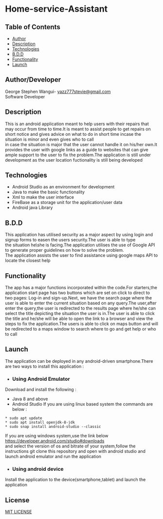# Home-service-Assistant  

## Table of Contents
* [Author](#Author/Developer)
* [Description](#Description)
* [Technologies](#technologies)
* [B.D.D](#B.D.D)
* [Functionality](#Functionality)
* [Launch](#Launch)
## Author/Developer
George Stephen Wangui- yazz777stevie@gmail.com <br/>
Software Developer

## Description
This is an android application meant to help users with their repairs that may occur from time to time.It is meant to assist people to get repairs on short notice and gives advice on what to do in short time incase the situation is minor and even gives who to call <br/>in case the situation is major that the user cannot handle it on his/her own.It provides the user with google links as a guide to websites that can give ample support to the user to fix the problem.The application is still under development as the user location fuctionality is still being developed 
## Technologies 
* Android Studio as an environment for development
* Java to make the basic functionality
* Xml to make the user interface 
* FireBase as a storage unit for the application/user data
* Android java  Library 
## B.D.D
This application has utilised security as a major aspect by using login and signup forms to easen the users security.The user is able to type <br/>
the situation he\she is facing.The application utilises the use of Google API to generate proper guidelines on how to solve the problem.<br/>
The application assists the user to find assistance using google maps API to locate the closest help
## Functionality
The app has a major functions incorporated within the code.For starters,the application start page has two buttons which are set on click to direct to two pages: Log-in and sign-up.Next, we have the search page where the user is able to enter the current situation based on any query.The user,after enter the query,the user is redirected to the results page where he/she can select the title depicting the situation the user is in.The user is able to click the title and he/she will be able to open the link to a browser and view the steps to fix the application.The users is able to click on maps button and will be redirected to a maps window to search where to go and get help or who to call
## Launch
The application can be deployed in any android-driven smartphone.There are two ways to install this application :
* ### Using Android Emulator
Download and install the following :
* Java 8 and above 
* Android Studio
If you are using linux based system the commands are below :
```
* sudo apt update
* sudo apt install openjdk-8-jdk
* sudo snap install android-studio --classic
```
If you are using windows system,use the link below
https://developer.android.com/studio#downloads <br/>
and select the version of os and bitrate of your system,follow the instructions
git clone this repository and open with android studio and launch android emulator and run the application
* ### Using android device 
Install the application to the device(smartphone,tablet) and launch the application
## License 
[MIT LICENSE](LICENSE)
